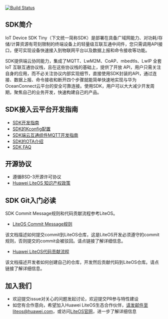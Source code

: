 [![Build Status](https://travis-ci.org/LiteOS/LiteOS_Lab.svg?branch=master)](https://travis-ci.org/LiteOS/LiteOS_Lab)

## SDK简介

IoT Device SDK Tiny（下文统一简称SDK）是部署在具备广域网能力、对功耗/存储/计算资源有苛刻限制的终端设备上的轻量级互联互通中间件，您只需调用API接口，便可实现设备快速接入到物联网平台以及数据上报和命令接收等功能。 

SDK提供端云协同能力，集成了MQTT、LwM2M、CoAP、mbedtls、LwIP 全套 IoT 互联互通协议栈，且在这些协议栈的基础上，提供了开放 API，用户只需关注自身的应用，而不必关注协议内部实现细节，直接使用SDK封装的API，通过连接、数据上报、命令接收和断开四个步骤就能简单快速地实现与华为OceanConnect云平台的安全可靠连接。使用SDK，用户可以大大减少开发周期，聚焦自己的业务开发，快速构建自己的产品。

## SDK接入云平台开发指南

* [SDK开发指南](./doc/Huawei_IoT_Link_SDK_Developer_Guide.md)
* [SDK的Kconfig配置](./tools/kconfig/Readme.md)
* [SDK端云互通组件MQTT开发指南](./doc/iot_mqtt/Huawei_IoT_Link_SDK_MQTT_Developer_Guide.md)
* [SDK的OTA介绍](./doc/ota/ota.md)
* [SDK FAQ](./FAQ/readme.md)

## 开源协议

* 遵循BSD-3开源许可协议
* [Huawei LiteOS 知识产权政策](http://developer.huawei.com/ict/cn/site-iot/article/iot-intellectual-property-rights)

## SDK Git入门必读

SDK Commit Message规则和代码贡献流程参考LiteOS。

- [LiteOS Commit Message规则](./doc/LiteOS_Commit_Message.md)

该文档描述如何提交commit到LiteOS仓库，这是LiteOS开发必须遵守的commit规则，否则提交的commit会被驳回。请点链接了解详细信息。

- [Huawei LiteOS代码贡献流程](./doc/LiteOS_Contribute_Guide_GitGUI.md)

该文档描述开发者如何创建自己的仓库，开发然后贡献代码到LiteOS仓库。请点链接了解详细信息。


## 加入我们
* 欢迎提交issue对关心的问题发起讨论，欢迎提交PR参与特性建设
* 如您有合作意向，希望加入Huawei LiteOS生态合作伙伴，请发邮件至liteos@huawei.com，或访问[LiteOS官网](http://www.huawei.com/liteos)，进一步了解详细信息

